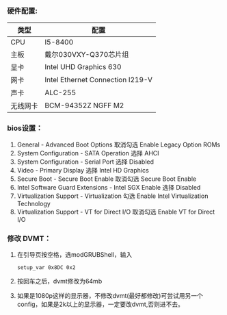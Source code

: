 ### 硬件配置:
| 类型     | 配置                             |
| -------- | -------------------------------- |
| CPU      | I5-8400                          |
| 主板     | 戴尔030VXY-Q370芯片组            |
| 显卡     | Intel UHD Graphics 630           |
| 网卡     | Intel Ethernet Connection I219-V |
| 声卡     | ALC-255                          |
| 无线网卡 | BCM-94352Z NGFF M2               |

### bios设置：

1. General - Advanced Boot Options 取消勾选 Enable Legacy Option ROMs
2. System Configuration - SATA Operation 选择 AHCI
3. System Configuration - Serial Port 选择 Disabled
4. Video - Primary Display 选择 Intel HD Graphics
5. Secure Boot - Secure Boot Enable 取消勾选 Secure Boot Enable
6. Intel Software Guard Extensions - Intel SGX Enable 选择 Disabled
7. Virtualization Support - Virtualization 勾选 Enable Intel Virtualization Technology
8. Virtualization Support - VT for Direct I/O 取消勾选 Enable VT for Direct I/O

### 修改 DVMT：
1. 在引导页按空格，选modGRUBShell，输入
   ```
   setup_var 0x8DC 0x2
   ```
2. 按回车之后，dvmt修改为64mb

3. 如果是1080p这样的显示器，不修改dvmt(最好都修改)可尝试用另一个config，如果是2k以上的显示器，一定要改dvmt,否则进不去。
